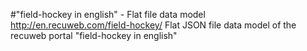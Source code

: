 #"field-hockey in english" - Flat file data model
http://en.recuweb.com/field-hockey/
Flat JSON file data model of the recuweb portal "field-hockey in english"

